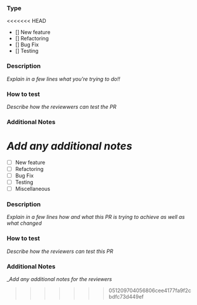 ### Type
<<<<<<< HEAD
- [] New feature
- [] Refactoring
- [] Bug Fix
- [] Testing

### Description
_Explain in a few lines what you're trying to do!!_

### How to test
_Describe how the reviewwers can test the PR_

### Additional Notes
_Add any additional notes_
=======
- [ ] New feature
- [ ] Refactoring
- [ ] Bug Fix
- [ ] Testing
- [ ] Miscellaneous

### Description
_Explain in a few lines how and what this PR is trying to achieve as well as what changed_

### How to test
_Describe how the reviewers can test this PR_

### Additional Notes
__Add any additional notes for the reviewers_

>>>>>>> 051209704056806cee4177fa9f2cbdfc73d449ef
